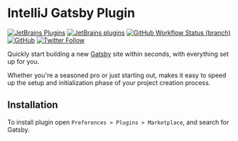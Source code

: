 # IntelliJ Gatsby Plugin

[![JetBrains Plugins](https://img.shields.io/jetbrains/plugin/v/00000-gatsby)](https://plugins.jetbrains.com/plugin/00000-gatsby)
[![JetBrains plugins](https://img.shields.io/jetbrains/plugin/d/00000-gatsby)](https://plugins.jetbrains.com/plugin/00000-gatsby/versions)
[![GitHub Workflow Status (branch)](https://img.shields.io/github/actions/workflow/status/KartanHQ/intellij-gatsby/build.yml?branch=master)](https://github.com/KartanHQ/intellij-gatsby/actions/workflows/build.yml)
[![GitHub](https://img.shields.io/github/license/KartanHQ/intellij-gatsby)](https://github.com/KartanHQ/intellij-gatsby/blob/master/LICENSE)
[![Twitter Follow](https://img.shields.io/badge/follow-%40nekofar-1DA1F2?logo=twitter&style=flat)](https://twitter.com/nekofar)

<!-- Plugin description -->
Quickly start building a new [Gatsby](https://gatsbyjs.com/) site within seconds, with everything set up for you.

Whether you're a seasoned pro or just starting out, makes it easy to speed up the setup and initialization phase of your project creation process.
<!-- Plugin description end -->

## Installation

To install plugin open `Preferences > Plugins > Marketplace`, and search for Gatsby.

